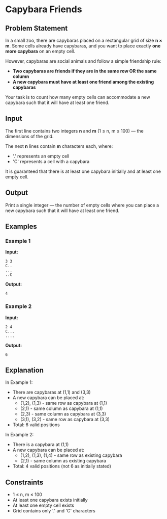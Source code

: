 # Capybara Friends

## Problem Statement

In a small zoo, there are capybaras placed on a rectangular grid of size **n × m**. Some cells already have capybaras, and you want to place exactly **one more capybara** on an empty cell.

However, capybaras are social animals and follow a simple friendship rule:
- **Two capybaras are friends if they are in the same row OR the same column**
- **A new capybara must have at least one friend among the existing capybaras**

Your task is to count how many empty cells can accommodate a new capybara such that it will have at least one friend.

## Input

The first line contains two integers **n** and **m** (1 ≤ n, m ≤ 100) — the dimensions of the grid.

The next **n** lines contain **m** characters each, where:
- '.' represents an empty cell
- 'C' represents a cell with a capybara

It is guaranteed that there is at least one capybara initially and at least one empty cell.

## Output

Print a single integer — the number of empty cells where you can place a new capybara such that it will have at least one friend.

## Examples

### Example 1
**Input:**
```
3 3
C..
...
..C
```

**Output:**
```
4
```

### Example 2
**Input:**
```
2 4
C...
....
```

**Output:**
```
6
```

## Explanation

In Example 1:
- There are capybaras at (1,1) and (3,3)
- A new capybara can be placed at:
  - (1,2), (1,3) - same row as capybara at (1,1)
  - (2,1) - same column as capybara at (1,1)
  - (2,3) - same column as capybara at (3,3)
  - (3,1), (3,2) - same row as capybara at (3,3)
- Total: 6 valid positions

In Example 2:
- There is a capybara at (1,1)
- A new capybara can be placed at:
  - (1,2), (1,3), (1,4) - same row as existing capybara
  - (2,1) - same column as existing capybara
- Total: 4 valid positions (not 6 as initially stated)

## Constraints

- 1 ≤ n, m ≤ 100
- At least one capybara exists initially
- At least one empty cell exists
- Grid contains only '.' and 'C' characters
